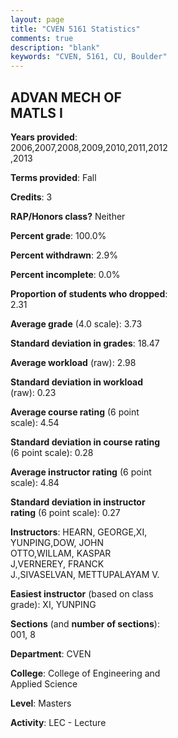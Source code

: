 ```yaml
---
layout: page
title: "CVEN 5161 Statistics"
comments: true
description: "blank"
keywords: "CVEN, 5161, CU, Boulder"
--- 
```

<head>
<script src="https://ajax.googleapis.com/ajax/libs/jquery/2.1.3/jquery.min.js"></script>
<script src="https://dl.dropboxusercontent.com/s/pc42nxpaw1ea4o9/highcharts.js?dl=0"></script>
<!-- <script src="../assets/js/highcharts.js"></script> -->
<style type="text/css">@font-face {
	font-family: "Bebas Neue";
	src: url(https://www.filehosting.org/file/details/544349/BebasNeue%20Regular.otf) format("opentype");
	}
	h1.Bebas { 
		font-family: "Bebas Neue", Verdana, Tahoma;
	}
</style>
</head>
<body>
	<div id="container" style="float: right; width: 45%; height: 88%; margin-left: 2.5%; margin-right: 2.5%;"></div>
	<script language="JavaScript">
		$(document).ready(function() {
		var chart = {type: 'column'};
		var title = {text: 'Grade Distribution'};
		var xAxis = {categories: ['A','B','C','D','F'],crosshair: true};
		var yAxis = {min: 0,title: {text: 'Percentage'}};
		var tooltip = {headerFormat: '<center><b><span style="font-size:20px">{point.key}</span></b></center>',
		               pointFormat: '<td style="padding:0"><b>{point.y:.1f}%</b></td>',
		               footerFormat: '</table>',shared: true,useHTML: true};
		var plotOptions = {column: {pointPadding: 0.0,borderWidth: 0}};  
		var credits = {enabled: false};var series= [{name: 'Percent',data: [77.17,20.47,2.36,0.0,0.0,]}];
		var json = {};
		json.chart = chart;
		json.title = title;
		json.tooltip = tooltip;
		json.xAxis = xAxis;
		json.yAxis = yAxis;  
		json.series = series;
		json.plotOptions = plotOptions;  
		json.credits = credits;
		$('#container').highcharts(json);
	});
	</script>
</body>
			   
## ADVAN MECH OF MATLS I

**Years provided**: 2006,2007,2008,2009,2010,2011,2012,2013

**Terms provided**: Fall

**Credits**: 3

**RAP/Honors class?** Neither

**Percent grade**: 100.0%

**Percent withdrawn**: 2.9%

**Percent incomplete**: 0.0%

**Proportion of students who dropped**: 2.31

**Average grade** (4.0 scale): 3.73

**Standard deviation in grades**: 18.47

**Average workload** (raw): 2.98

**Standard deviation in workload** (raw): 0.23

**Average course rating** (6 point scale): 4.54

**Standard deviation in course rating** (6 point scale): 0.28

**Average instructor rating** (6 point scale): 4.84

**Standard deviation in instructor rating** (6 point scale): 0.27

**Instructors**: HEARN, GEORGE,XI, YUNPING,DOW, JOHN OTTO,WILLAM, KASPAR J,VERNEREY, FRANCK J.,SIVASELVAN, METTUPALAYAM V.

**Easiest instructor** (based on class grade): XI, YUNPING

**Sections** (and **number of sections**): 001, 8

**Department**: CVEN

**College**: College of Engineering and Applied Science

**Level**: Masters

**Activity**: LEC - Lecture